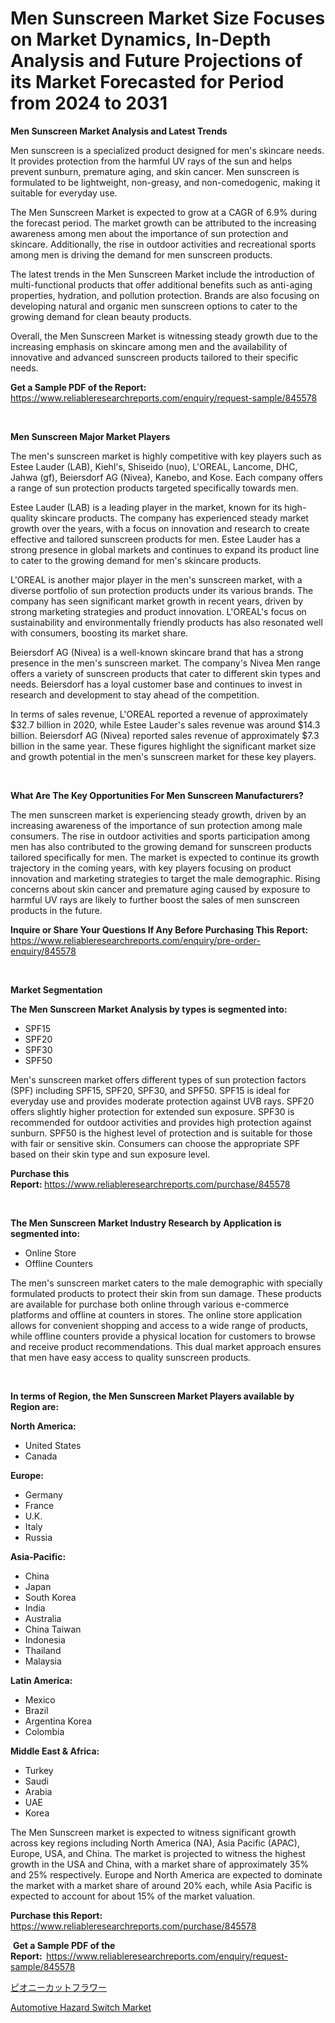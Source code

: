 <p><h1>Men Sunscreen Market Size Focuses on Market Dynamics, In-Depth Analysis and Future Projections of its Market Forecasted for Period from 2024 to 2031</h1></p><p><strong>Men Sunscreen Market Analysis and Latest Trends</strong></p>
<p><p>Men sunscreen is a specialized product designed for men's skincare needs. It provides protection from the harmful UV rays of the sun and helps prevent sunburn, premature aging, and skin cancer. Men sunscreen is formulated to be lightweight, non-greasy, and non-comedogenic, making it suitable for everyday use.</p><p>The Men Sunscreen Market is expected to grow at a CAGR of 6.9% during the forecast period. The market growth can be attributed to the increasing awareness among men about the importance of sun protection and skincare. Additionally, the rise in outdoor activities and recreational sports among men is driving the demand for men sunscreen products.</p><p>The latest trends in the Men Sunscreen Market include the introduction of multi-functional products that offer additional benefits such as anti-aging properties, hydration, and pollution protection. Brands are also focusing on developing natural and organic men sunscreen options to cater to the growing demand for clean beauty products.</p><p>Overall, the Men Sunscreen Market is witnessing steady growth due to the increasing emphasis on skincare among men and the availability of innovative and advanced sunscreen products tailored to their specific needs.</p></p>
<p><strong>Get a Sample PDF of the Report:&nbsp;</strong> <a href="https://www.reliableresearchreports.com/enquiry/request-sample/845578">https://www.reliableresearchreports.com/enquiry/request-sample/845578</a></p>
<p>&nbsp;</p>
<p><strong>Men Sunscreen Major Market Players</strong></p>
<p><p>The men's sunscreen market is highly competitive with key players such as Estee Lauder (LAB), Kiehl's, Shiseido (nuo), L'OREAL, Lancome, DHC, Jahwa (gf), Beiersdorf AG (Nivea), Kanebo, and Kose. Each company offers a range of sun protection products targeted specifically towards men.</p><p>Estee Lauder (LAB) is a leading player in the market, known for its high-quality skincare products. The company has experienced steady market growth over the years, with a focus on innovation and research to create effective and tailored sunscreen products for men. Estee Lauder has a strong presence in global markets and continues to expand its product line to cater to the growing demand for men's skincare products.</p><p>L'OREAL is another major player in the men's sunscreen market, with a diverse portfolio of sun protection products under its various brands. The company has seen significant market growth in recent years, driven by strong marketing strategies and product innovation. L'OREAL's focus on sustainability and environmentally friendly products has also resonated well with consumers, boosting its market share.</p><p>Beiersdorf AG (Nivea) is a well-known skincare brand that has a strong presence in the men's sunscreen market. The company's Nivea Men range offers a variety of sunscreen products that cater to different skin types and needs. Beiersdorf has a loyal customer base and continues to invest in research and development to stay ahead of the competition.</p><p>In terms of sales revenue, L'OREAL reported a revenue of approximately $32.7 billion in 2020, while Estee Lauder's sales revenue was around $14.3 billion. Beiersdorf AG (Nivea) reported sales revenue of approximately $7.3 billion in the same year. These figures highlight the significant market size and growth potential in the men's sunscreen market for these key players.</p></p>
<p>&nbsp;</p>
<p><strong>What Are The Key Opportunities For Men Sunscreen Manufacturers?</strong></p>
<p><p>The men sunscreen market is experiencing steady growth, driven by an increasing awareness of the importance of sun protection among male consumers. The rise in outdoor activities and sports participation among men has also contributed to the growing demand for sunscreen products tailored specifically for men. The market is expected to continue its growth trajectory in the coming years, with key players focusing on product innovation and marketing strategies to target the male demographic. Rising concerns about skin cancer and premature aging caused by exposure to harmful UV rays are likely to further boost the sales of men sunscreen products in the future.</p></p>
<p><strong>Inquire or Share Your Questions If Any Before Purchasing This Report:</strong> <a href="https://www.reliableresearchreports.com/enquiry/pre-order-enquiry/845578">https://www.reliableresearchreports.com/enquiry/pre-order-enquiry/845578</a></p>
<p>&nbsp;</p>
<p><strong>Market Segmentation</strong></p>
<p><strong>The Men Sunscreen Market Analysis by types is segmented into:</strong></p>
<p><ul><li>SPF15</li><li>SPF20</li><li>SPF30</li><li>SPF50</li></ul></p>
<p><p>Men's sunscreen market offers different types of sun protection factors (SPF) including SPF15, SPF20, SPF30, and SPF50. SPF15 is ideal for everyday use and provides moderate protection against UVB rays. SPF20 offers slightly higher protection for extended sun exposure. SPF30 is recommended for outdoor activities and provides high protection against sunburn. SPF50 is the highest level of protection and is suitable for those with fair or sensitive skin. Consumers can choose the appropriate SPF based on their skin type and sun exposure level.</p></p>
<p><strong>Purchase this Report:&nbsp;</strong><a href="https://www.reliableresearchreports.com/purchase/845578">https://www.reliableresearchreports.com/purchase/845578</a></p>
<p>&nbsp;</p>
<p><strong>The Men Sunscreen Market Industry Research by Application is segmented into:</strong></p>
<p><ul><li>Online Store</li><li>Offline Counters</li></ul></p>
<p><p>The men's sunscreen market caters to the male demographic with specially formulated products to protect their skin from sun damage. These products are available for purchase both online through various e-commerce platforms and offline at counters in stores. The online store application allows for convenient shopping and access to a wide range of products, while offline counters provide a physical location for customers to browse and receive product recommendations. This dual market approach ensures that men have easy access to quality sunscreen products.</p></p>
<p>&nbsp;</p>
<p><strong>In terms of Region, the Men Sunscreen Market Players available by Region are:</strong></p>
<p>
    <p> <strong> North America: </strong>
        <ul>
            <li>United States</li>
            <li>Canada</li>
        </ul>
        </p> 
    <p> <strong> Europe: </strong>
        <ul>
            <li>Germany</li>
            <li>France</li>
            <li>U.K.</li>
            <li>Italy</li>
            <li>Russia</li>
        </ul>
        </p> 
    <p> <strong> Asia-Pacific: </strong>
        <ul>
            <li>China</li>
            <li>Japan</li>
            <li>South Korea</li>
            <li>India</li>
            <li>Australia</li>
            <li>China Taiwan</li>
            <li>Indonesia</li>
            <li>Thailand</li>
            <li>Malaysia</li>
        </ul>
        </p> 
    <p> <strong> Latin America: </strong>
        <ul>
            <li>Mexico</li>
            <li>Brazil</li>
            <li>Argentina Korea</li>
            <li>Colombia</li>
        </ul>
        </p> 
    <p> <strong> Middle East & Africa: </strong>
        <ul>
            <li>Turkey</li>
            <li>Saudi</li>
            <li>Arabia</li>
            <li>UAE</li>
            <li>Korea</li>
        </ul>
    </p>
    </p>
<p><p>The Men Sunscreen market is expected to witness significant growth across key regions including North America (NA), Asia Pacific (APAC), Europe, USA, and China. The market is projected to witness the highest growth in the USA and China, with a market share of approximately 35% and 25% respectively. Europe and North America are expected to dominate the market with a market share of around 20% each, while Asia Pacific is expected to account for about 15% of the market valuation.</p></p>
<p><strong>Purchase this Report: </strong><a href="https://www.reliableresearchreports.com/purchase/845578">https://www.reliableresearchreports.com/purchase/845578</a></p>
<p>&nbsp;<strong>Get a Sample PDF of the Report:&nbsp;&nbsp;</strong><a href="https://www.reliableresearchreports.com/enquiry/request-sample/845578">https://www.reliableresearchreports.com/enquiry/request-sample/845578</a></p>
<p><strong></strong></p>
<p><p><a href="https://medium.com/@jodyomenick9056/%E7%89%A1%E4%B8%B9%E5%88%87%E3%82%8A%E8%8A%B1%E5%B8%82%E5%A0%B4-%E7%A8%AE%E9%A1%9E-%E7%94%A8%E9%80%94-%E3%81%8A%E3%82%88%E3%81%B3%E5%9C%B0%E7%90%86%E3%81%AB%E3%82%88%E3%82%8B%E5%8C%85%E6%8B%AC%E7%9A%84%E8%A9%95%E4%BE%A1-b89aa85b73a8">ピオニーカットフラワー</a></p><p><a href="https://meowing-lemming-dd3.notion.site/Automotive-Hazard-Switch-Market-Growth-Market-Trends-COVID-19-Impact-and-Forecasts-for-period-fro-45850780aaed4d4eb7730cca17bb82d8">Automotive Hazard Switch Market</a></p></p>